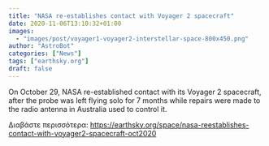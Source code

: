 ```yaml
---
title: "NASA re-establishes contact with Voyager 2 spacecraft"
date: 2020-11-06T13:10:32+01:00
images:
  - "images/post/voyager1-voyager2-interstellar-space-800x450.png"
author: "AstroBot"
categories: ["News"]
tags: ["earthsky.org"]
draft: false
---
```


On October 29, NASA re-established contact with its Voyager 2 spacecraft, after the probe was left flying solo for 7 months while repairs were made to the radio antenna in Australia used to control it. 

Διαβάστε περισσότερα: https://earthsky.org/space/nasa-reestablishes-contact-with-voyager2-spacecraft-oct2020

